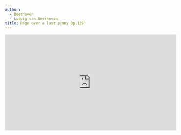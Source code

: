 ```yaml
---
author:
  - Beethoven
  - Ludwig van Beethoven
title: Rage over a lost penny Op.129
---
```


<iframe width="560" height="315" src="https://www.youtube.com/embed/8XFMZs_7nOA" frameborder="0" allow="accelerometer; autoplay; clipboard-write; encrypted-media; gyroscope; picture-in-picture" allowfullscreen></iframe>
